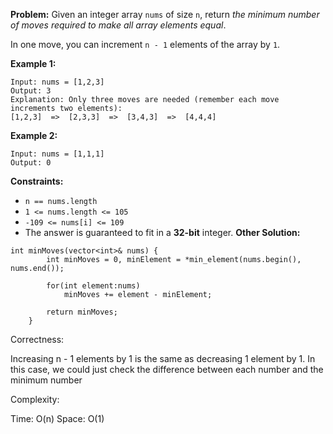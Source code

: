 **Problem:**
Given an integer array `nums` of size `n`, return *the minimum number of moves required to make all array elements equal*.

In one move, you can increment `n - 1` elements of the array by `1`.

 

**Example 1:**

```
Input: nums = [1,2,3]
Output: 3
Explanation: Only three moves are needed (remember each move increments two elements):
[1,2,3]  =>  [2,3,3]  =>  [3,4,3]  =>  [4,4,4]
```

**Example 2:**

```
Input: nums = [1,1,1]
Output: 0
```

 

**Constraints:**

- `n == nums.length`
- `1 <= nums.length <= 105`
- `-109 <= nums[i] <= 109`
- The answer is guaranteed to fit in a **32-bit** integer.
**Other Solution:**
```
int minMoves(vector<int>& nums) {
        int minMoves = 0, minElement = *min_element(nums.begin(), nums.end());
        
        for(int element:nums)
            minMoves += element - minElement;
        
        return minMoves;
    }
```
Correctness:

Increasing n - 1 elements by 1 is the same as decreasing 1 element by 1. In this case, we could just check the difference between each number and the minimum number

Complexity:

Time: O(n)
Space: O(1)